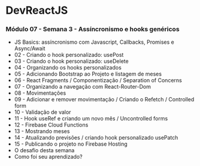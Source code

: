 # DevReactJS

### Módulo 07 - Semana 3 - Assíncronismo e hooks genéricos
- JS Basics: assíncronismo com Javascript, Callbacks, Promises e Async/Await
- 02 - Criando o hook personalizado: usePost
- 03 - Criando o hook personalizado: useDelete
- 04 - Organizando os hooks personalizados
- 05 - Adicionando Bootstrap ao Projeto e listagem de meses
- 06 - React Fragments / Componentização / Separation of Concerns
- 07 - Organizando a navegação com React-Router-Dom
- 08 - Movimentações
- 09 - Adicionar e remover movimentação / Criando o Refetch / Controlled form
- 10 - Validação de valor
- 11 - Hook useRef e criando um novo mês / Uncontrolled forms
- 12 - Firebase Cloud Functions
- 13 - Mostrando meses
- 14 - Atualizando previsões / criando hook personalizado usePatch
- 15 - Publicando o projeto no Firebase Hosting
- O desafio desta semana
- Como foi seu aprendizado?